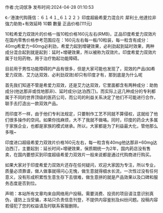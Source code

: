 <p>作者:允词俅净 发布时间:2024-04-28 01:10:53</p>
<p>《✅港澳代购薇信：６１４１_６１２２ 》印度超級希愛力混合片 犀利士,他達拉非 強力助勃+有效延時 10顆 數量 正品价格(111元) </p>
									<p>10粒希爱力双效片的价格一版10粒价格160元左右(RMB)，正品印度希爱力双效片在国内零售价格参考范围应在：160元左右每一板/10粒装，每一粒含有成分：40mg希爱力+60mg必利劲，希爱力起到增硬效果，必利劲起到延时效果，两种成分混合起到就是起到：延时+增硬效果，所以被称为双效片。印度希爱力双效片属于壮阳药物，用于治疗勃起功能障碍。</p><p></p><p></p><p>目前用于男性功能障碍的产品有很多，但是大家可能也发现了，双效的产品(如希爱力双效、艾力达双效、必利劲双效)却只有印度才有，那到底是为什么呢</p><p>首先我们知道不管是希爱力双效，还是艾力达双效，它里面都含有两种成分：助勃成分(他达那非或伐地那非)、延时成分(达泊西汀)。而实际上这几种成分的专利都属于不同的世界顶级的医药公司，而公司的利益关系决定了他们不可能进行合作，联手去打造出一款双效产品。</p><p>而印度不一样，由于他们专利法规定，只要制作工艺不同就不算侵权，这就给了他们很多操作的空间。如果你找麻烦，大不了我就不做咯。同时，印度的药企大多属于家族企业，也都是家族的模式继承。所以，大家都是为了利益最大化，管他那么多哦~</p><p>印度进口超级希爱力双效片价格160元左右，每一粒含有40mg他达那非+60mg达泊西汀，主要起到：延长时间+增硬效果，保质期统一为2年，国内葯店没有售卖，在国内要想买到印度超级希爱力双效片一般来说都是通过代购商进行购买。</p><p>如果大家对于印度希爱力双效片还存在任何疑问，欢迎大家因为专注，所以专业，质量必须靠谱，做人做事就得问心无愧，做生意就得细水长流，一次性过没有任何意义，没有形成积累性生意生存下去很难，做生意拼的就是产品效果以及口碑和服务态度是否到位。</p>				声明：本站所有文章均来自网络用户投稿，需要消费、投资的项目请注意识别真伪，谨防上当受骗，本站只负责信息刊登，不提供内容鉴别及纠纷问题。投稿内容若侵犯了您的权益请及时联系客服删除。				
